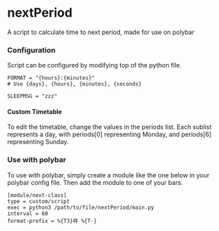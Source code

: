 # nextPeriod
A script to calculate time to next period, made for use on polybar

### Configuration
Script can be configured by modifying top of the python file.

```
FORMAT = "{hours}:{minutes}"
# Use {days}, {hours}, {minutes}, {seconds}

SLEEPMSG = "zzz"
```
#### Custom Timetable
To  edit the timetable, change the values in the periods list. Each sublist represents a day, with periods[0] representing Monday, and periods[6] representing Sunday.

### Use with polybar
To use with polybar, simply create a module like the one below in your polybar config file. Then add the module to one of your bars.
```
[module/next-class]
type = custom/script
exec = python3 /path/to/file/nextPeriod/main.py
interval = 60
format-prefix = %{T3}祥 %{T-}
```
